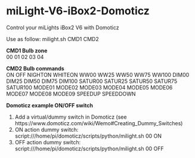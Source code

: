 # miLight-V6-iBox2-Domoticz
Control your miLights iBox2 V6 with Domoticz

Use as follow: milight.sh CMD1 CMD2

<b>CMD1 Bulb zone</b><br/>
00 01 02 03 04

<b>CMD2 Bulb commands</b><br/>
ON OFF NIGHTON WHITEON WW00 WW25 WW50 WW75 WW100 DIM00 DIM25 DIM50 DIM75 DIM100 SATUR00 SATUR25 SATUR50 SATUR75 SATUR100 MODE01 MODE02 MODE03 MODE04 MODE05 MODE06 MODE07 MODE08 MODE09 SPEEDUP SPEEDDOWN

<b>Domoticz example ON/OFF switch</b><br/>
<ol>
<li>Add a virtual/dummy switch in Domoticz (see https://www.domoticz.com/wiki/Wemo#Creating_Dummy_Switches)</li>
<li>ON action dummy switch: script:///home/pi/domoticz/scripts/python/milight.sh 00 ON</li>
<li>OFF action dummy switch: script:///home/pi/domoticz/scripts/python/milight.sh 00 OFF</li>
</ol>

